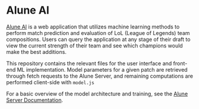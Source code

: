 # Alune AI
[Alune AI](https://2samferguson.github.io/Alune-AI/) is a web application that utilizes machine learning methods to perform match prediction and evaluation of LoL (League of Legends) team compositions. Users can query the application at any stage of their draft to view the current strength of their team and see which champions would make the best additions.

This repository contains the relevant files for the user interface and front-end ML implementation. Model parameters for a given patch are retrieved through fetch requests to the Alune Server, and remaining computations are performed client-side with `model.js`

For a basic overview of the model architecture and training, see the [Alune Server Documentation](https://github.com/2samferguson/Alune-Server).
